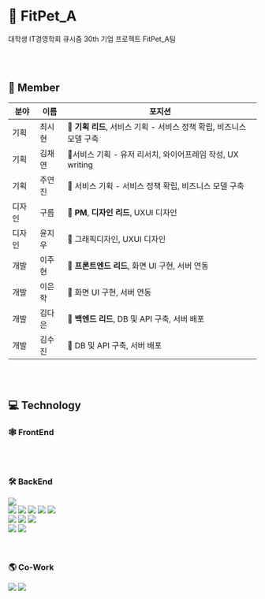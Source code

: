 # 🐶 FitPet_A
대학생 IT경영학회 큐시즘 30th 기업 프로젝트 FitPet_A팀 

<br><br>

## 👥 Member
| **분야** | **이름** | **포지션** |
| --- | --- | --- |
| 기획 | 최시현 | 🐶 **기획 리드**, 서비스 기획 - 서비스 정책 확립, 비즈니스 모델 구축 |
| 기획 | 김채연 | 🐶서비스 기획 - 유저 리서치, 와이어프레임 작성, UX writing |
| 기획 | 주연진 | 🐶 서비스 기획 - 서비스 정책 확립, 비즈니스 모델 구축 |
| 디자인 | 구름 | 🐶 **PM**, **디자인 리드**, UXUI 디자인 |
| 디자인 | 윤지우 | 🐶 그래픽디자인, UXUI 디자인 |
| 개발 | 이주현 | 🐶 **프론트엔드 리드**, 화면 UI 구현, 서버 연동 |
| 개발 | 이은학 | 🐶 화면 UI 구현, 서버 연동 |
| 개발 | 김다은 | 🐶 **백엔드 리드**, DB 및 API 구축, 서버 배포 |
| 개발 | 김수진 | 🐶 DB 및 API 구축, 서버 배포 |

<br><br>


## 💻 Technology

### 🕸️ FrontEnd

<br><br>

### 🛠️ BackEnd
<img src="https://img.shields.io/badge/Java-007396?style=flat&logo=Java&logoColor=white" /> <br>
<img src="https://img.shields.io/badge/Spring Boot-6DB33F?style=flat&logo=SpringBoot&logoColor=white" /> 
<img src="https://img.shields.io/badge/Rest Docs-6DB33F?style=flat&logo=Spring&logoColor=white" /> 
<img src="https://img.shields.io/badge/Spring Data JPA-6DB33F?style=flat&logo=Spring&logoColor=white" /> 
<img src="https://img.shields.io/badge/Spring Security-6DB33F?style=flat&logo=SpringSecurity&logoColor=white" /> 
<img src="https://img.shields.io/badge/Gradle-02303A?style=flat&logo=Gradle&logoColor=white" />   <br>
<img src="https://img.shields.io/badge/AmazonEC2-FF9900?style=flat&logo=AmazonEC2&logoColor=white" /> 
<img src="https://img.shields.io/badge/AmazonRDS-527FFF?style=flat&logo=AmazonRDS&logoColor=white" /> 
<img src="https://img.shields.io/badge/MySQL-4479A1?style=flat&logo=MySQL&logoColor=white" /> <br>
<img src="https://img.shields.io/badge/Docker-2496ED?style=flat&logo=Docker&logoColor=white" /> 
<img src="https://img.shields.io/badge/GithubActions-2088FF?style=flat&logo=GithubActions&logoColor=white" />  
<br><br>

### 🌎 Co-Work
<img src="https://img.shields.io/badge/GitHub-181717?style=flat&logo=GitHub&logoColor=white" /> <img src="https://img.shields.io/badge/Notion-000000?style=flat&logo=Notion&logoColor=white" />




